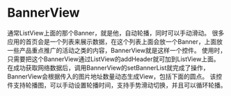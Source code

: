 # BannerView
通常ListView上面的那个Banner，就是他，自动轮播，同时可以手动滑动。
很多应用的首页会是一个列表来展示数据，在这个列表上面会放一个Banner，上面放一些产品重点推广的活动之类的内容，BannerView就是这样一个控件。
使用时，只需要把这个BannerView通过ListView的addHeader就可加到ListView上面。
在成功获取网络数据后，调用BannerView的setBannerList就完成了操作，BannerView会根据传入的图片地址数量动态生成View，包括下面的圆点。
该控件支持轮播图，可以手动设置轮播时间，支持手势滑动切换，并且可以循环轮播。
